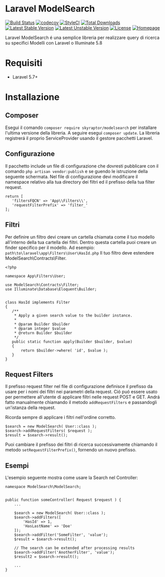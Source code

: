 # Laravel ModelSearch
[![Build Status](https://travis-ci.org/bumbummen99/laravel-modelsearch.png?branch=master)](https://travis-ci.org/bumbummen99/laravel-modelsearch)
[![codecov](https://codecov.io/gh/bumbummen99/laravel-modelsearch/branch/master/graph/badge.svg)](https://codecov.io/gh/bumbummen99/laravel-modelsearch)
[![StyleCI](https://styleci.io/repos/159666547/shield?branch=master)](https://styleci.io/repos/159666547)
[![Total Downloads](https://poser.pugx.org/skyraptor/modelsearch/downloads.png)](https://packagist.org/packages/skyraptor/modelsearch)
[![Latest Stable Version](https://poser.pugx.org/skyraptor/modelsearch/v/stable)](https://packagist.org/packages/skyraptor/modelsearch)
[![Latest Unstable Version](https://poser.pugx.org/skyraptor/modelsearch/v/unstable)](https://packagist.org/packages/skyraptor/modelsearch)
[![License](https://poser.pugx.org/skyraptor/modelsearch/license)](https://packagist.org/packages/skyraptor/modelsearch)
[![Homepage](https://img.shields.io/badge/homepage-skyraptor.eu-informational.svg?style=flat&logo=appveyor)](https://skyraptor.eu)

 Laravel ModelSearch é una semplice libreria per realizzare query di ricerca su specifici Modelli con Laravel o Illuminate 5.8

 # Requisiti
 - Laravel 5.7+

 # Installazione
 ## Composer

 Esegui il comando ```composer require skyraptor/modelsearch``` per installare l'ultima versione della libreria. A seguire esegui ```composer update```. La libreria registrerá il proprio ServiceProvider usando il gestore pacchetti Laravel.

## Configurazione

 Il pacchetto include un file di configurazione che dovresti pubblicare con il comando ```php artisan vendor:publish``` e se guendo le istruzione della seguente schermata. Nel file di configurazione devi modificare il namespace relativo alla tua directory dei filtri ed il prefisso della tua filter request.

 ```
return [
    'filtersFQCN' => 'App\\Filters\\',
    'requestFilterPrefix' => 'filter_'
];
 ```

## Filtri

 Per definire un filtro devi creare un cartella chiamata come il tuo modello all'interno della tua cartella dei filtri. Dentro questa cartella puoi creare un finder specifico per il modello.
 Ad esempio:   
  ```path\to\laravel\app\Filters\User\HasId.php```
 Il tuo filtro deve estendere ModelSearch\Contracts\Filter.

 ```
 <?php

namespace App\Filters\User;

use ModelSearch\Contracts\Filter;
use Illuminate\Database\Eloquent\Builder;


class HasId implements Filter
{
    /**
     * Apply a given search value to the builder instance.
     *
     * @param Builder $builder
     * @param integer $value
     * @return Builder $builder
     */
    public static function apply(Builder $builder, $value)
    {
        return $builder->where( 'id', $value );
    }
}
 ```


## Request Filters
 Il prefisso request filter nel file di configurazione definisce il prefisso da usare per i nomi dei filtri nei parametri della request. Ció puó essere usato per permettere all'utente di applicare filtri nelle request POST e GET. Andrá fatto manualmente chiamando il metodo ```addRequestFilters``` e passandogli un'istanza della request.

 Ricorda sempre di applicare i filtri nell'ordine corretto.
 ```
 $search = new ModelSearch( User::class );
 $search->addRequestFilters( $request );
 $result = $search->result();
 ```

Puoi cambiare il prefisso dei filtri di ricerca successivamente chiamando il metodo ```setRequestFilterPrefix()```, fornendo un nuovo prefisso.

## Esempi

L'esempio seguente mostra come usare la Search nel Controller:

```
namespace ModelSearch\ModelSearch;


public function someController( Request $request ) {
    ...

    $search = new ModelSearch( User::class );
    $search->addFilters([
        'HasId' => 1,
        'HasLastName' => 'Doe'
    ]);
    $search->addFilter('SomeFilter', 'value');
    $result = $search->result();

    // The search can be extended after processing results
    $search->addFilter('AnotherFilter', 'value');
    $result2 = $search->result();

    ...
}
```
